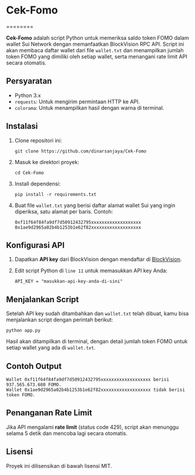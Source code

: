 # Cek-Fomo
========

**Cek-Fomo** adalah script Python untuk memeriksa saldo token FOMO dalam wallet Sui Network dengan memanfaatkan BlockVision RPC API. Script ini akan membaca daftar wallet dari file `wallet.txt` dan menampilkan jumlah token FOMO yang dimiliki oleh setiap wallet, serta menangani rate limit API secara otomatis.

Persyaratan
-----------

*   Python 3.x
*   `requests`: Untuk mengirim permintaan HTTP ke API.
*   `colorama`: Untuk menampilkan hasil dengan warna di terminal.

Instalasi
---------

1.  Clone repositori ini:
    
        git clone https://github.com/dinarsanjaya/Cek-Fomo
    
2.  Masuk ke direktori proyek:
    
        cd Cek-Fomo
    
3.  Install dependensi:
    
        pip install -r requirements.txt
    
4.  Buat file `wallet.txt` yang berisi daftar alamat wallet Sui yang ingin diperiksa, satu alamat per baris. Contoh:
    
        0xf11f64f84fa9df7d50912432795xxxxxxxxxxxxxxxxxxx
        0x1ae9d2965a02b4b1253b1e62f82xxxxxxxxxxxxxxxxxxx
    

Konfigurasi API
---------------

1.  Dapatkan **API key** dari BlockVision dengan mendaftar di [BlockVision](https://blockvision.org/).
2.  Edit script Python di `line 11` untuk memasukkan API key Anda:
    
        API_KEY = "masukkan-api-key-anda-di-sini"
    

Menjalankan Script
------------------

Setelah API key sudah ditambahkan dan `wallet.txt` telah dibuat, kamu bisa menjalankan script dengan perintah berikut:

    python app.py

Hasil akan ditampilkan di terminal, dengan detail jumlah token FOMO untuk setiap wallet yang ada di `wallet.txt`.

Contoh Output
-------------

    Wallet 0xf11f64f84fa9df7d50912432795xxxxxxxxxxxxxxxxxxx berisi 937.565.673.680 FOMO.
    Wallet 0x1ae9d2965a02b4b1253b1e62f82xxxxxxxxxxxxxxxxxxx tidak berisi token FOMO.

Penanganan Rate Limit
---------------------

Jika API mengalami **rate limit** (status code 429), script akan menunggu selama 5 detik dan mencoba lagi secara otomatis.

Lisensi
-------

Proyek ini dilisensikan di bawah lisensi MIT.
